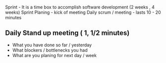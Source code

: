 Sprint  - It is a time box to accomplish software development (2 weeks , 4 weeks)
Sprint Planing - kick of meeting 
Daily scrum / meeting - lasts 10 - 20 minutes

## Daily Stand up meeting ( 1, 1/2 minutes)

 - What you have done so far / yesterday 
 - What blockers / bottlenecks you had
 - What are you planing for next day / week
